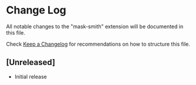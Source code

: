 # Change Log

All notable changes to the "mask-smith" extension will be documented in this file.

Check [Keep a Changelog](http://keepachangelog.com/) for recommendations on how to structure this file.

## [Unreleased]

- Initial release